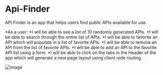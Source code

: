 # Api-Finder
API Finder is an app that helps users find public APIs available for use. 


*As a user: 
  *I will be able to see a list of 10 randomly generated APIs. 
  *I will be able to search through the entire list of APIs. 
  *I will be able to favorite an API which will populate in a list of favorite APIs.
  *I will be able to remove an API from the list of favorite APIs.
  *I will be able to add an API to the favorite API list using a form.
  *I will be able to click on the tabs in the Header of the app which will generate a new page layout using client-side routing.
  
  
  
  
  ![image](https://user-images.githubusercontent.com/110693826/197601567-b4158196-aae4-4658-a2e9-d9faa319d883.png)
